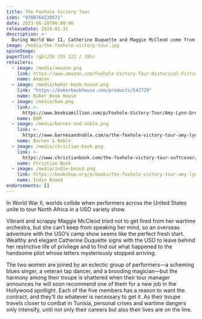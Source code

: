 ```yaml
---
title: The Foxhole Victory Tour
isbn: "9780764239571"
date: 2023-06-28T06:00:00
releaseDate: 2024-01-31
description: >-
  During World War II, Catherine Duquette and Maggie McCleod come from different worlds but are thrown together on a USO variety show touring North Africa. While they each have secret reasons for accepting the job, neither anticipates the danger and intrigue they'll encounter performing so close to the front lines.
image: /media/the-foxhole-victory-tour.jpg
spineImage:
paperTint: rgb(236 155 122 / 39%)
retailers:
  - image: /media/amazon.png
    link: https://www.amazon.com/Foxhole-Victory-Tour-Historical-Fiction/dp/0764239570/
    name: Amazon
  - image: /media/baker-book-house.png
    link: "https://bakerbookhouse.com/products/542729"
    name: Baker Book House
  - image: /media/bam.png
    link: >-
      https://www.booksamillion.com/p/Foxhole-Victory-Tour/Amy-Lynn-Green/9780764239571
    name: BAM
  - image: /media/barnes-and-noble.png
    link: >-
      https://www.barnesandnoble.com/w/the-foxhole-victory-tour-amy-lynn-green/1143717360
    name: Barnes & Noble
  - image: /media/christian-book.png
    link: >-
      https://www.christianbook.com/the-foxhole-victory-tour-softcover/amy-green/9780764239571/pd/239575
    name: Christian Book
  - image: /media/indie-bound.png
    link: https://bookshop.org/p/books/the-foxhole-victory-tour-amy-lynn-green/20204050
    name: Indie Bound
endorsements: []
---
```


In World War II, worlds collide when performers across the United States unite to tour North Africa in a USO variety show.

Vibrant and scrappy Maggie McCleod tried not to get fired from her wartime orchestra, but she can’t keep from speaking her mind, so an overseas adventure with the USO’s camp show seems like the perfect fresh start. Wealthy and elegant Catherine Duquette signs with the USO to leave behind her restrictive life of privilege and to find out what happened to the handsome pilot whose letters mysteriously stopped arriving.

The two women are joined by an eclectic group of performers—a scheming blues singer, a veteran tap dancer, and a brooding magician—but the harmony among their troupe is shattered when their tour manager announces he will soon recommend one of them for a new job in the Hollywood spotlight. Each of the five members has a reason to want the contract, and they’ll do whatever is necessary to get it. As their troupe travels closer to combat in Tunisia, personal crises and wartime dangers only intensify, until not only their careers but also their lives are on the line.
